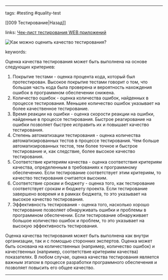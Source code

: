 ____

tags: #testing #quality-test

[[009 Тестирование|Назад]]

links: [Чек-лист тестирования WEB приложений](https://habr.com/ru/articles/542422/)

![Как можно оценить качество тестирования?](https://youtu.be/Sw4BlFLj2dg?t=471)

keywords:

Оценка качества тестирования может быть выполнена на основе следующих критериев:

1. Покрытие тестами - оценка процента кода, который был протестирован. Высокое покрытие тестами говорит о том, что большая часть кода была проверена и вероятность нахождения ошибок в программном обеспечении снижена.
2. Количество ошибок - оценка количества ошибок, найденных в процессе тестирования. Меньшее количество ошибок указывает на более качественное тестирование.
3. Время реакции на ошибки - оценка скорости реакции на ошибки, найденные в процессе тестирования. Быстрое реагирование на ошибки позволяет быстрее исправить их и повышает качество тестирования.
4. Степень автоматизации тестирования - оценка количества автоматизированных тестов в процессе тестирования. Чем больше автоматизированных тестов, тем более точное и быстрое тестирование и, как следствие, более высокое качество тестирования.
5. Соответствие критериям качества - оценка соответствия критериям качества, определенным в требованиях к программному обеспечению. Если тестирование соответствует этим критериям, то качество тестирования считается высоким.
6. Соответствие срокам и бюджету - оценка того, как тестирование соответствует срокам и бюджету проекта. Если тестирование завершено вовремя и в рамках бюджета, то это указывает на высокое качество тестирования.
7. Эффективность тестирования - оценка того, насколько хорошо тестирование позволяет обнаруживать ошибки и проблемы в программном обеспечении. Если тестирование обнаруживает большое количество ошибок и проблем, то это указывает на высокую эффективность тестирования.

Оценка качества тестирования может быть выполнена как внутри организации, так и с помощью сторонних экспертов. Оценка может быть основана на количественных (например, количество ошибок) и качественных (например, соответствие критериям качества) показателях. В любом случае, оценка качества тестирования является важным этапом в процессе разработки программного обеспечения и позволяет повысить его общее качество.

_____

